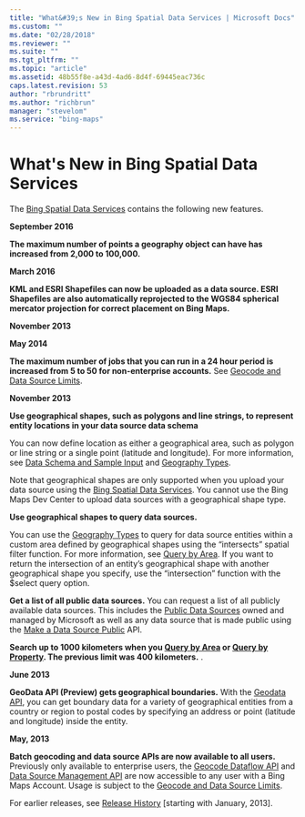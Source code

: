 ```yaml
---
title: "What&#39;s New in Bing Spatial Data Services | Microsoft Docs"
ms.custom: ""
ms.date: "02/28/2018"
ms.reviewer: ""
ms.suite: ""
ms.tgt_pltfrm: ""
ms.topic: "article"
ms.assetid: 48b55f8e-a43d-4ad6-8d4f-69445eac736c
caps.latest.revision: 53
author: "rbrundritt"
ms.author: "richbrun"
manager: "stevelom"
ms.service: "bing-maps"
---
```

# What&#39;s New in Bing Spatial Data Services

The [Bing Spatial Data Services](../spatial-data-services/index.md) contains the following new features.  
  
 **September 2016**  
  
 **The maximum number of points a geography object can have has increased from 2,000 to 100,000.**  
  
 **March 2016**  
  
 **KML and ESRI Shapefiles can now be uploaded as a data source. ESRI Shapefiles are also automatically reprojected to the WGS84 spherical mercator projection for correct placement on Bing Maps.**  
  
 **November 2013**  
  
 **May 2014**  
  
 **The maximum number of jobs that you can run in a 24 hour period is increased from 5 to 50 for non-enterprise accounts.** See [Geocode and Data Source Limits](../spatial-data-services/geocode-and-data-source-limits.md).  
  
 **November 2013**  
  
 **Use geographical shapes, such as polygons and line strings, to represent entity locations in your data source data schema**  
  
 You can now define location as either a geographical area, such as polygon or line string or a single point (latitude and longitude). For more information, see [Data Schema and Sample Input](data-source-management-api/load-data-source-dataflow/load-data-source-data-schema-and-sample-input.md) and [Geography Types](data-source-management-api/load-data-source-dataflow/geography-types.md).  
  
 Note that geographical shapes are only supported when you upload your data source using the [Bing Spatial Data Services](../spatial-data-services/index.md). You cannot use the Bing Maps Dev Center to upload data sources with a geographical shape type.  
  
 **Use geographical shapes to query data sources.**  
  
 You can use the [Geography Types](data-source-management-api/load-data-source-dataflow/geography-types.md) to query for data source entities within a custom area defined by geographical shapes using the “intersects” spatial filter function.  For more information, see [Query by Area](query-api/query-by-area.md). If you want to return the intersection of an entity’s geographical shape with another geographical shape you specify, use the “intersection” function with the $select query option.  
  
 **Get a list of all public data sources.** You can request a list of all publicly available data sources. This includes the [Public Data Sources](public-data-sources/index.md) owned and managed by Microsoft as well as any data source that is made public using the [Make a Data Source Public](data-source-management-api/make-public-data-source.md) API.  
  
 **Search up to 1000 kilometers when you [Query by Area](query-api/query-by-area.md) or [Query by Property](query-api/query-by-property.md). The previous limit was 400 kilometers.** .  
  
 **June 2013**  
  
 **GeoData API (Preview) gets geographical boundaries.** With the [Geodata API](../spatial-data-services/geodata-api.md), you can get boundary data for a variety of geographical entities from a country or region to postal codes by specifying an address or point (latitude and longitude) inside the entity.  
  
 **May, 2013**  
  
 **Batch geocoding and data source APIs are now available to all users.** Previously only available to enterprise users, the [Geocode Dataflow API](geocode-dataflow-api/index.md) and [Data Source Management API](data-source-management-api/index.md) are now accessible to any user with a Bing Maps Account. Usage is subject to the [Geocode and Data Source Limits](../spatial-data-services/geocode-and-data-source-limits.md).  
  
 For earlier releases, see [Release History](../spatial-data-services/release-history.md) [starting with January, 2013].